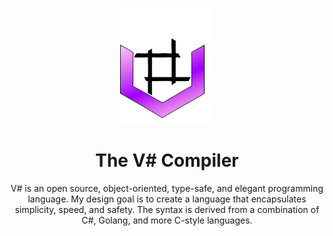 <div align="center">
<p align="center">
    <img width="150" src="media\logo.png" alt="V# Logo" /><br>
</p>

# The V# Compiler
V# is an open source, object-oriented, type-safe, and elegant programming language. My design goal is to create a language that encapsulates simplicity, speed, and safety.
The syntax is derived from a combination of C#, Golang, and more C-style languages. 

</div>